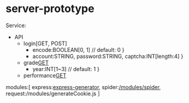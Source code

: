# server-prototype
Service:
 * API
   * login[GET, POST]
     * [GET]:{
         encode:BOOLEAN[0, 1] // default: 0
       }
     * [POST]:{
         account:STRING,
         password:STRING,
         captcha:INT[length:4]
       }
   * grade[GET]
     * [GET]:{
         year:INT[1~3] // default: 1
       }
   * performance[GET]

modules:[
  express:[express-generator](https://expressjs.com/zh-tw/starter/generator.html),
  spider:[/modules/spider](https://github.com/night-kesshou/modules),
  request:/modules/generateCookie.js
]
